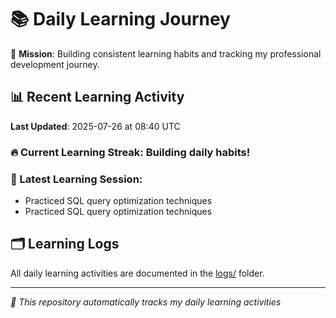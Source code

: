 # 📚 Daily Learning Journey

🎯 **Mission**: Building consistent learning habits and tracking my professional development journey.

## 📊 Recent Learning Activity

**Last Updated**: 2025-07-26 at 08:40 UTC

### 🔥 Current Learning Streak: Building daily habits!

### 📝 Latest Learning Session:
- Practiced SQL query optimization techniques
- Practiced SQL query optimization techniques

## 🗂️ Learning Logs

All daily learning activities are documented in the [logs/](./logs/) folder.

---
*🤖 This repository automatically tracks my daily learning activities*
